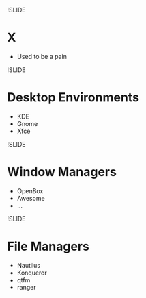 !SLIDE

X
=

* Used to be a pain

!SLIDE

Desktop Environments
====================

* KDE
* Gnome
* Xfce

!SLIDE

Window Managers
===============

* OpenBox
* Awesome
* ...

!SLIDE

File Managers
=============

* Nautilus
* Konqueror
* qtfm
* ranger

